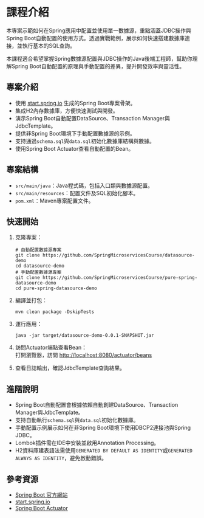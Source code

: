 # 課程介紹

本專案示範如何在Spring應用中配置並使用單一數據源，重點涵蓋JDBC操作與Spring Boot自動配置的使用方式。透過實戰範例，展示如何快速搭建數據庫連接，並執行基本的SQL查詢。

本課程適合希望掌握Spring數據源配置與JDBC操作的Java後端工程師，幫助你理解Spring Boot自動配置的原理與手動配置的差異，提升開發效率與靈活性。

## 專案介紹

- 使用 [start.spring.io](https://start.spring.io/) 生成的Spring Boot專案骨架。
- 集成H2內存數據庫，方便快速測試與開發。
- 演示Spring Boot自動配置DataSource、Transaction Manager與JdbcTemplate。
- 提供非Spring Boot環境下手動配置數據源的示例。
- 支持通過`schema.sql`與`data.sql`初始化數據庫結構與數據。
- 使用Spring Boot Actuator查看自動配置的Bean。

## 專案結構

- `src/main/java`：Java程式碼，包括入口類與數據源配置。
- `src/main/resources`：配置文件及SQL初始化腳本。
- `pom.xml`：Maven專案配置文件。

## 快速開始

1. 克隆專案：
    
    ```
    # 自動配置數據源專案
    git clone https://github.com/SpringMicroservicesCourse/datasource-demo
    cd datasource-demo
    # 手動配置數據源專案
    git clone https://github.com/SpringMicroservicesCourse/pure-spring-datasource-demo
    cd pure-spring-datasource-demo
    ```
    
2. 編譯並打包：
    
    ```
    mvn clean package -DskipTests
    ```
    
3. 運行應用：
    
    ```
    java -jar target/datasource-demo-0.0.1-SNAPSHOT.jar
    ```
    
4. 訪問Actuator端點查看Bean：  
    打開瀏覽器，訪問 [http://localhost:8080/actuator/beans](http://localhost:8080/actuator/beans)
    
5. 查看日誌輸出，確認JdbcTemplate查詢結果。
    

## 進階說明

- Spring Boot自動配置會根據依賴自動創建DataSource、Transaction Manager與JdbcTemplate。
- 支持自動執行`schema.sql`與`data.sql`初始化數據庫。
- 手動配置示例展示如何在非Spring Boot環境下使用DBCP2連接池與Spring JDBC。
- Lombok插件需在IDE中安裝並啟用Annotation Processing。
- H2資料庫建表語法需使用`GENERATED BY DEFAULT AS IDENTITY`或`GENERATED ALWAYS AS IDENTITY`，避免啟動錯誤。

## 參考資源

- [Spring Boot 官方網站](https://spring.io/projects/spring-boot)
- [start.spring.io](https://start.spring.io/)
- [Spring Boot Actuator](https://docs.spring.io/spring-boot/docs/current/reference/html/actuator.html)